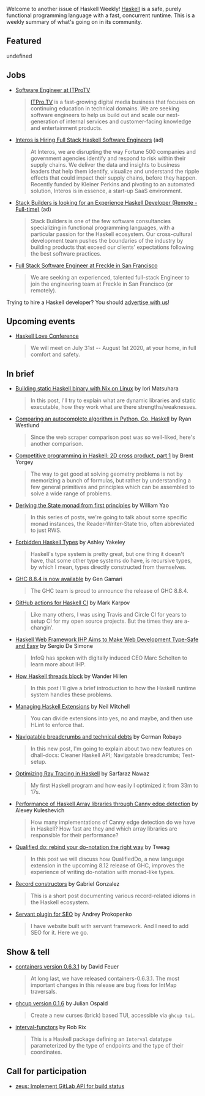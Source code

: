 Welcome to another issue of Haskell Weekly!
[Haskell](https://www.haskell.org) is a safe, purely functional programming language with a fast, concurrent runtime.
This is a weekly summary of what's going on in its community.

## Featured

undefined

## Jobs

- [Software Engineer at ITProTV](https://www.linkedin.com/jobs/view/1938385901/)
  > [ITPro.TV](https://www.itpro.tv) is a fast-growing digital media business that focuses on continuing education in technical domains. We are seeking software engineers to help us build out and scale our next-generation of internal services and customer-facing knowledge and entertainment products.

- [Interos is Hiring Full Stack Haskell Software Engineers](https://www.interos.ai/vacancies/#haskell-software-engineer) (ad)
  > At Interos, we are disrupting the way Fortune 500 companies and government agencies identify and respond to risk within their supply chains. We deliver the data and insights to business leaders that help them identify, visualize and understand the ripple effects that could impact their supply chains, before they happen. Recently funded by Kleiner Perkins and pivoting to an automated solution, Interos is in essence, a start-up SaaS environment.

- [Stack Builders is looking for an Experience Haskell Developer (Remote - Full-time)](https://apply.workable.com/stackbuilders/j/E01709D897) (ad)
  > Stack Builders is one of the few software consultancies specializing in functional programming languages, with a particular passion for the Haskell ecosystem. Our cross-cultural development team pushes the boundaries of the industry by building products that exceed our clients' expectations following the best software practices.

- [Full Stack Software Engineer at Freckle in San Francisco](https://jobs.smartrecruiters.com/Renaissance/743999715303107-full-stack-software-engineer-freckle-remote-us-)
  > We are seeking an experienced, talented full-stack Engineer to join the engineering team at Freckle in San Francisco (or remotely).

Trying to hire a Haskell developer?
You should [advertise with us](https://haskellweekly.news/advertising.html)!

## Upcoming events

- [Haskell Love Conference](https://haskell.love)
  > We will meet on July 31st -- August 1st 2020, at your home, in full comfort and safety.

## In brief

- [Building static Haskell binary with Nix on Linux](https://blog.patchgirl.io/haskell/2020/07/13/static-haskell-binary.html) by Iori Matsuhara
  > In this post, I'll try to explain what are dynamic libraries and static executable, how they work what are there strengths/weaknesses.

- [Comparing an autocomplete algorithm in Python, Go, Haskell](https://dev.to/yujiri8/comparing-an-algorithm-in-python-go-haskell-2olm) by Ryan Westlund
  > Since the web scraper comparison post was so well-liked, here's another comparison.

- [Competitive programming in Haskell: 2D cross product, part 1](https://byorgey.wordpress.com/2020/07/10/competitive-programming-in-haskell-2d-cross-product-part-1/) by Brent Yorgey
  > The way to get good at solving geometry problems is not by memorizing a bunch of formulas, but rather by understanding a few general primitives and principles which can be assembled to solve a wide range of problems.

- [Deriving the State monad from first principles](https://williamyaoh.com/posts/2020-07-12-deriving-state-monad.html) by William Yao
  > In this series of posts, we're going to talk about some specific monad instances, the Reader-Writer-State trio, often abbreviated to just RWS.

- [Forbidden Haskell Types](https://semantic.org/post/forbidden-haskell-types/) by Ashley Yakeley
  > Haskell's type system is pretty great, but one thing it doesn't have, that some other type systems do have, is recursive types, by which I mean, types directly constructed from themselves.

- [GHC 8.8.4 is now available](https://mail.haskell.org/pipermail/haskell-cafe/2020-July/132497.html) by Gen Gamari
  > The GHC team is proud to announce the release of GHC 8.8.4.

- [GitHub actions for Haskell CI](https://markkarpov.com/post/github-actions-for-haskell-ci.html) by Mark Karpov
  > Like many others, I was using Travis and Circle CI for years to setup CI for my open source projects. But the times they are a-changin'.

- [Haskell Web Framework IHP Aims to Make Web Development Type-Safe and Easy](https://www.infoq.com/news/2020/07/ihp-haskell-web-framework/) by Sergio De Simone
  > InfoQ has spoken with digitally induced CEO Marc Scholten to learn more about IHP.

- [How Haskell threads block](https://www.wjwh.eu/posts/2020-07-10-haskell-thread-blocked.html) by Wander Hillen
  > In this post I'll give a brief introduction to how the Haskell runtime system handles these problems.

- [Managing Haskell Extensions](https://neilmitchell.blogspot.com/2020/07/managing-haskell-extensions.html) by Neil Mitchell
  > You can divide extensions into yes, no and maybe, and then use HLint to enforce that.

- [Navigatable breadcrumbs and technical debts](https://dev.to/german1608/navigatable-breadcrumbs-and-technical-debts-4ike) by German Robayo
  > In this new post, I'm going to explain about two new features on dhall-docs: Cleaner Haskell API; Navigatable breadcrumbs; Test-setup.

- [Optimizing Ray Tracing in Haskell](https://medium.com/swlh/optimizing-ray-tracing-in-haskell-3dc412fff20a) by Sarfaraz Nawaz
  > My first Haskell program and how easily I optimized it from 33m to 17s.

- [Performance of Haskell Array libraries through Canny edge detection](https://alexey.kuleshevi.ch/blog/2020/07/10/canny-benchmarks/) by Alexey Kuleshevich
  > How many implementations of Canny edge detection do we have in Haskell? How fast are they and which array libraries are responsible for their performance?

- [Qualified do: rebind your do-notation the right way](https://www.tweag.io/blog/2020-07-13-qualified-do-announcement/) by Tweag
  > In this post we will discuss how QualifiedDo, a new language extension in the upcoming 8.12 release of GHC, improves the experience of writing do-notation with monad-like types.

- [Record constructors](http://www.haskellforall.com/2020/07/record-constructors.html) by Gabriel Gonzalez
  > This is a short post documenting various record-related idioms in the Haskell ecosystem.

- [Servant plugin for SEO](https://an-pro.org/posts/10_servant-seo.html) by Andrey Prokopenko
  > I have website built with servant framework. And I need to add SEO for it. Here we go.

## Show & tell

- [containers version 0.6.3.1](https://mail.haskell.org/pipermail/libraries/2020-July/030656.html) by David Feuer
  > At long last, we have released containers-0.6.3.1. The most important changes in this release are bug fixes for IntMap traversals.

- [ghcup version 0.1.6](https://np.reddit.com/r/haskell/comments/hr0ql8/ann_ghcup016/) by Julian Ospald
  > Create a new curses (brick) based TUI, accessible via `ghcup tui`.

- [interval-functors](https://hackage.haskell.org/package/interval-functor-0.0.0.0) by Rob Rix
  > This is a Haskell package defining an `Interval` datatype parameterized by the type of endpoints and the type of their coordinates.

## Call for participation

-   [zeus: Implement GitLab API for build status](https://github.com/mightybyte/zeus/issues/38)
